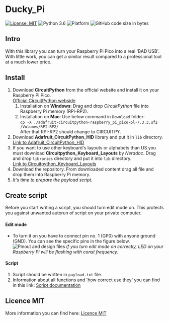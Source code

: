 # Ducky_Pi
[![License: MIT](https://img.shields.io/badge/License-MIT-yellow.svg)](https://opensource.org/licenses/MIT)
![Python 3.6](https://img.shields.io/badge/python-v3.10-informational)
![Platform](https://img.shields.io/badge/platform-windows%20%7C%20macos%20%7C%20linux-lightgrey)
![GitHub code size in bytes](https://img.shields.io/github/languages/code-size/SQTX/Ducky_Pi)

## Intro
With this library you can turn your Raspberry Pi Pico into a real
'BAD USB'. With little work, you can get a similar result compared
to a professional tool at a much lower price.

## Install
1. Download **CircuitPython** from the official website
   and install it on your Raspberry Pi Pico.<br>
   [Official CircuitPython webside](https://circuitpython.org/board/raspberry_pi_pico/)
   1. Installation on **Windows**: Drag and drop *CircuitPython* file into Raspberry Pi memory (RPI-RP2).
   2. Installation on **Mac**: Use below command in `Download` folder:<br>
      `cp -X ./adafruit-circuitpython-raspberry_pi_pico-pl-7.3.3.uf2 /Volumes/RPI-RP2/`<br>
      After that RPI-RP2 should change to CIRCUITPY.
2. Download **Adafruit_CircuitPython_HID** library and put it in `lib` directory.<br>
   [Link to  Adafruit_CircuitPython_HID](https://github.com/adafruit/Adafruit_CircuitPython_HID)
3. If you want to use other keyboard's layouts or alphabets than US
   you must download **Circuitpython_Keyboard_Layouts** by *Neradoc*.
   Drag and drop `libraries` directory and put it into `lib` directory.<br>
   [Link to Circuitpython_Keyboard_Layouts](https://github.com/Neradoc/Circuitpython_Keyboard_Layouts)
4. Download the repository. From downloaded content drag all file
   and drop them into Raspberry Pi memory.
5. *It's time to prepare the payload script.*

## Create script
Before you start writing a script, you should turn edit mode on.
This protects you against unwanted autorun of script on your
private computer.
#### Edit mode
- To turn it on you have to connect pin no. 1 (GP0) with anyone ground (GND).
  You can see the specific pins in the figure below.
  ![Pinout and design files](https://www.raspberrypi.com/documentation/microcontrollers/images/pico-pinout.svg)
  *If you turn edit mode on correctly, LED on your Raspberry Pi will be
  flashing with const frequency.*
#### Script
1. Script should be written in `payload.txt` file.
2. Information about all functions and 'how correct use they'
   you can find in this link:
   [Script documentation](https://github.com/SQTX/Ducky_Pi/blob/main/markdown/SCRIPTDOC.md)

## Licence MIT
More information you can find here: [Licence MIT](https://github.com/SQTX/Ducky_Pi/blob/main/markdown/LICENSE.md)


